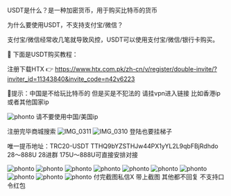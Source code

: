 USDT是什么？是一种加密货币，用于购买比特币的货币

为什么要使用USDT，不支持支付宝/微信？

支付宝/微信经常收几笔就导致风控，USDT可以使用支付宝/微信/银行卡购买。



🎁 下面是USDT购买教程：

注册下载HTX 👉 https://www.htx.com.pk/zh-cn/v/register/double-invite/?inviter_id=11343840&invite_code=n42v6223

🚨提示：中国是不给玩比特币的 但是买是不犯法的 请挂vpn进入链接 比如香港ip或者其他国家ip

![phonto](https://github.com/user-attachments/assets/9f41080c-7670-4d4f-a874-abe67e13f628) 请不要使用中国/美国ip


注册完毕商城搜索 ![IMG_0311](https://github.com/user-attachments/assets/d40ea51b-ae71-45b4-90b4-b8b5a50db642)
![IMG_0310](https://github.com/user-attachments/assets/a27f5d21-cf49-428b-8e1e-8ec064a235cf)  登陆也要挂梯子



唯一提币地址：TRC20-USDT
TTHQ9bYZSTHJw44PX1yYL2L9qbFBjRdhdo
28～888U 28进群 175U～888U可直接安排对接




![phonto](https://github.com/user-attachments/assets/b82a43ef-e586-4c2f-956f-e0154aa30c0f)
![phonto](https://github.com/user-attachments/assets/79319e25-a15e-459e-abee-796b0753cd57)
![phonto](https://github.com/user-attachments/assets/9c493ad5-c7c6-4565-9ad6-a4a37b1bfda9)
![phonto](https://github.com/user-attachments/assets/fe452f0f-5254-4d5c-a6fa-f59424f85e92)
![phonto](https://github.com/user-attachments/assets/9b44fba2-c522-4e1c-9592-b59ccbe945b4)
![phonto](https://github.com/user-attachments/assets/0d73077b-2549-4949-bcdf-2a9c4544be00)
![phonto](https://github.com/user-attachments/assets/67ea0b0c-f41e-41f4-b936-d8de17c603a3)
![phonto](https://github.com/user-attachments/assets/94527252-1be7-40bc-9c33-549dca6ccb03)
![phonto](https://github.com/user-attachments/assets/2dc805d1-5213-4e89-a8e3-f2b9ac09794b)
![phonto](https://github.com/user-attachments/assets/fe3c757a-bc81-405f-b0a5-1cd56bae6f36)
 付完截图私信X 带上截图 其他都不回复 不支持口令红包







